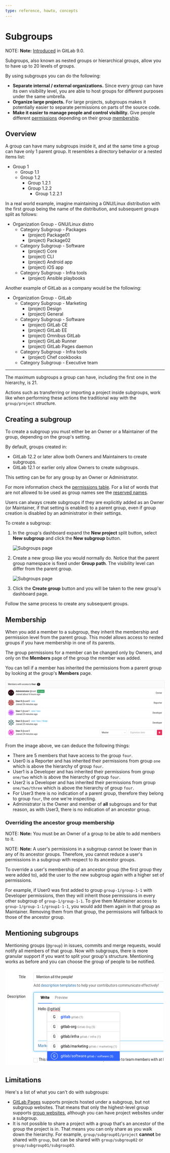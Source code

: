 ```yaml
---
type: reference, howto, concepts
---
```


# Subgroups

NOTE: **Note:**
[Introduced](https://gitlab.com/gitlab-org/gitlab-ce/issues/2772) in GitLab 9.0.

Subgroups, also known as nested groups or hierarchical groups, allow you to have up to 20
levels of groups.

By using subgroups you can do the following:

- **Separate internal / external organizations.** Since every group
  can have its own visibility level, you are able to host groups for different
  purposes under the same umbrella.
- **Organize large projects.** For large projects, subgroups makes it
  potentially easier to separate permissions on parts of the source code.
- **Make it easier to manage people and control visibility.** Give people
  different [permissions](../../permissions.md#group-members-permissions) depending on their group [membership](#membership).

## Overview

A group can have many subgroups inside it, and at the same time a group can have
only 1 parent group. It resembles a directory behavior or a nested items list:

- Group 1
  - Group 1.1
  - Group 1.2
      - Group 1.2.1
      - Group 1.2.2
          - Group 1.2.2.1

In a real world example, imagine maintaining a GNU/Linux distribution with the
first group being the name of the distribution, and subsequent groups split as follows:

- Organization Group - GNU/Linux distro
  - Category Subgroup - Packages
      - (project) Package01
      - (project) Package02
  - Category Subgroup - Software
      - (project) Core
      - (project) CLI
      - (project) Android app
      - (project) iOS app
  - Category Subgroup - Infra tools
      - (project) Ansible playbooks

Another example of GitLab as a company would be the following:

- Organization Group - GitLab
  - Category Subgroup - Marketing
      - (project) Design
      - (project) General
  - Category Subgroup - Software
      - (project) GitLab CE
      - (project) GitLab EE
      - (project) Omnibus GitLab
      - (project) GitLab Runner
      - (project) GitLab Pages daemon
  - Category Subgroup - Infra tools
      - (project) Chef cookbooks
  - Category Subgroup - Executive team

---

The maximum subgroups a group can have, including the first one in the
hierarchy, is 21.

Actions such as transferring or importing a project inside subgroups, work like
when performing these actions the traditional way with the `group/project`
structure.

## Creating a subgroup

To create a subgroup you must either be an Owner or a Maintainer of the
group, depending on the group's setting.

By default, groups created in:

- GitLab 12.2 or later allow both Owners and Maintainers to create subgroups.
- GitLab 12.1 or earlier only allow Owners to create subgroups.

This setting can be for any group by an Owner or Administrator.

For more information check the
[permissions table](../../permissions.md#group-members-permissions). For a list
of words that are not allowed to be used as group names see the
[reserved names](../../reserved_names.md).

Users can always create subgroups if they are explicitly added as an Owner (or
Maintainer, if that setting is enabled) to a parent group, even if group
creation is disabled by an administrator in their settings.

To create a subgroup:

1. In the group's dashboard expand the **New project** split button, select
   **New subgroup** and click the **New subgroup** button.

    ![Subgroups page](img/create_subgroup_button.png)

1. Create a new group like you would normally do. Notice that the parent group
   namespace is fixed under **Group path**. The visibility level can differ from
   the parent group.

    ![Subgroups page](img/create_new_group.png)

1. Click the **Create group** button and you will be taken to the new group's
   dashboard page.

Follow the same process to create any subsequent groups.

## Membership

When you add a member to a subgroup, they inherit the membership and permission
level from the parent group. This model allows access to nested groups if you
have membership in one of its parents.

The group permissions for a member can be changed only by Owners, and only on
the **Members** page of the group the member was added.

You can tell if a member has inherited the permissions from a parent group by
looking at the group's **Members** page.

![Group members page](img/group_members.png)

From the image above, we can deduce the following things:

- There are 5 members that have access to the group `four`.
- User0 is a Reporter and has inherited their permissions from group `one`
  which is above the hierarchy of group `four`.
- User1 is a Developer and has inherited their permissions from group
  `one/two` which is above the hierarchy of group `four`.
- User2 is a Developer and has inherited their permissions from group
  `one/two/three` which is above the hierarchy of group `four`.
- For User3 there is no indication of a parent group, therefore they belong to
  group `four`, the one we're inspecting.
- Administrator is the Owner and member of **all** subgroups and for that reason,
  as with User3, there is no indication of an ancestor group.

### Overriding the ancestor group membership

NOTE: **Note:**
You must be an Owner of a group to be able to add members to it.

NOTE: **Note:**
A user's permissions in a subgroup cannot be lower than in any of its ancestor groups.
Therefore, you cannot reduce a user's permissions in a subgroup with respect to its ancestor groups.

To override a user's membership of an ancestor group (the first group they were
added to), add the user to the new subgroup again with a higher set of permissions.

For example, if User0 was first added to group `group-1/group-1-1` with Developer
permissions, then they will inherit those permissions in every other subgroup
of `group-1/group-1-1`. To give them Maintainer access to `group-1/group-1-1/group1-1-1`,
you would add them again in that group as Maintainer. Removing them from that group,
the permissions will fallback to those of the ancestor group.

## Mentioning subgroups

Mentioning groups (`@group`) in issues, commits and merge requests, would
notify all members of that group. Now with subgroups, there is more granular
support if you want to split your group's structure. Mentioning works as before
and you can choose the group of people to be notified.

![Mentioning subgroups](img/mention_subgroups.png)

## Limitations

Here's a list of what you can't do with subgroups:

- [GitLab Pages](../../project/pages/index.md) supports projects hosted under
  a subgroup, but not subgroup websites.
  That means that only the highest-level group supports
  [group websites](../../project/pages/getting_started_part_one.md#gitlab-pages-domain-names),
  although you can have project websites under a subgroup.
- It is not possible to share a project with a group that's an ancestor of
  the group the project is in. That means you can only share as you walk down
  the hierarchy. For example, `group/subgroup01/project` **cannot** be shared
  with `group`, but can be shared with `group/subgroup02` or
  `group/subgroup01/subgroup03`.

[ce-2772]: https://gitlab.com/gitlab-org/gitlab-ce/issues/2772
[permissions]: ../../permissions.md#group-members-permissions
[reserved]:  ../../reserved_names.md
[issue]: https://gitlab.com/gitlab-org/gitlab-ce/issues/30472#note_27747600

<!-- ## Troubleshooting

Include any troubleshooting steps that you can foresee. If you know beforehand what issues
one might have when setting this up, or when something is changed, or on upgrading, it's
important to describe those, too. Think of things that may go wrong and include them here.
This is important to minimize requests for support, and to avoid doc comments with
questions that you know someone might ask.

Each scenario can be a third-level heading, e.g. `### Getting error message X`.
If you have none to add when creating a doc, leave this section in place
but commented out to help encourage others to add to it in the future. -->
